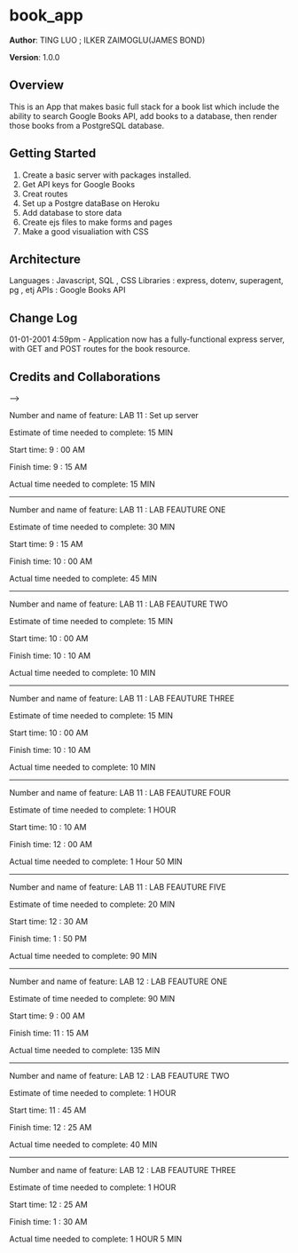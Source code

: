 # book_app

**Author**: TING LUO ; ILKER ZAIMOGLU(JAMES BOND)

**Version**: 1.0.0 

## Overview
This is an App that makes basic full stack for a book list which include the ability to search Google Books API, add books to a database, then render those books from a PostgreSQL database. 

## Getting Started
1. Create a basic server with packages installed.
2. Get API keys for Google Books
3. Creat routes
4. Set up a Postgre dataBase on Heroku
5. Add database to store data
6. Create ejs files to make forms and pages
7. Make a good visualiation with CSS

## Architecture
Languages : Javascript, SQL , CSS
Libraries : express, dotenv, superagent, pg , etj
APIs : Google Books API

## Change Log

01-01-2001 4:59pm - Application now has a fully-functional express server, with GET and POST routes for the book resource.

## Credits and Collaborations
<!-- Give credit (and a link) to other people or resources that helped you build this application. -->

-->

Number and name of feature: LAB 11 : Set up server

Estimate of time needed to complete: 15 MIN

Start time: 9 : 00 AM

Finish time: 9 : 15 AM

Actual time needed to complete: 15 MIN

------------------------------------------------------------
Number and name of feature: LAB 11 : LAB FEAUTURE ONE

Estimate of time needed to complete: 30 MIN

Start time: 9 : 15 AM

Finish time: 10 : 00 AM

Actual time needed to complete: 45 MIN

------------------------------------------------------------

Number and name of feature: LAB 11 : LAB FEAUTURE TWO

Estimate of time needed to complete: 15 MIN

Start time: 10 : 00 AM

Finish time: 10 : 10 AM

Actual time needed to complete: 10 MIN

------------------------------------------------------------

Number and name of feature: LAB 11 : LAB FEAUTURE THREE

Estimate of time needed to complete: 15 MIN

Start time: 10 : 00 AM

Finish time: 10 : 10 AM

Actual time needed to complete: 10 MIN

------------------------------------------------------------

Number and name of feature: LAB 11 : LAB FEAUTURE FOUR

Estimate of time needed to complete: 1 HOUR

Start time: 10 : 10 AM

Finish time: 12 : 00 AM

Actual time needed to complete: 1 Hour 50 MIN

------------------------------------------------------------


Number and name of feature: LAB 11 : LAB FEAUTURE FIVE

Estimate of time needed to complete: 20 MIN

Start time: 12 : 30 AM

Finish time: 1 : 50 PM

Actual time needed to complete: 90 MIN

------------------------------------------------------------

Number and name of feature: LAB 12 : LAB FEAUTURE ONE

Estimate of time needed to complete: 90 MIN

Start time: 9 : 00 AM

Finish time: 11 : 15 AM

Actual time needed to complete: 135 MIN

------------------------------------------------------------

Number and name of feature: LAB 12 : LAB FEAUTURE TWO

Estimate of time needed to complete: 1 HOUR

Start time: 11 : 45 AM

Finish time: 12 : 25 AM

Actual time needed to complete: 40 MIN

------------------------------------------------------------

Number and name of feature: LAB 12 : LAB FEAUTURE THREE

Estimate of time needed to complete: 1 HOUR

Start time: 12 : 25 AM

Finish time: 1 : 30 AM

Actual time needed to complete: 1 HOUR 5 MIN

